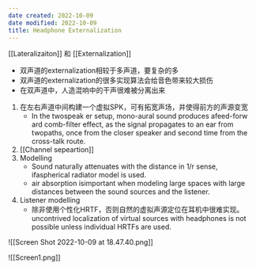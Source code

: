 ```yaml
---
date created: 2022-10-09
date modified: 2022-10-09
title: Headphone Externalization
---
```


[[Lateralizaiton]] 和 [[Externalization]]

- 双声道的externalization相较于多声道，要复杂的多
- 双声道的externalization的很多实现算法会给音色带来较大损伤
- 在双声道中，人造混响中的干声很难被分离出来

1. 在左右声道中间构建一个虚拟SPK，可有拓宽声场，并使得前方的声源变宽
	- In the twospeak er setup, mono-aural sound produces afeed-forw ard comb-filter effect, as the signal propagates to an ear from twopaths, once from the closer speaker and second time from the cross-talk route.
2. [[Channel sepeartion]]
1. Modelling
	- Sound naturally attenuates with the distance in 1/r sense, ifaspherical radiator model is used.
	- air absorption isimportant when modeling large spaces with large distances between the sound sources and the listener.
2. Listener modelling
	- 除非使用个性化HRTF，否则自然的虚拟声源定位在耳机中很难实现。uncontrived localization of virtual sources with headphones is not possible unless individual HRTFs are used.

![[Screen Shot 2022-10-09 at 18.47.40.png]]

![[Screen1.png]]

